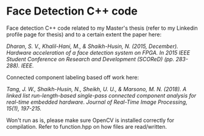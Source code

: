 # Face Detection C++ code

Face detection C++ code related to my Master's thesis (refer to my Linkedin profile page for thesis) and to a certain extent the paper here:

<cite> Dharan, S. V., Khalil-Hani, M., & Shaikh-Husin, N. (2015, December). Hardware acceleration of a face detection system on FPGA. In 2015 IEEE Student Conference on Research and Development (SCOReD) (pp. 283-288). IEEE. </cite>

Connected component labeling based off work here:

<cite>Tang, J. W., Shaikh-Husin, N., Sheikh, U. U., & Marsono, M. N. (2018). A linked list run-length-based single-pass connected component analysis for real-time embedded hardware. Journal of Real-Time Image Processing, 15(1), 197-215.</cite>

Won't run as is, please make sure OpenCV is installed correctly for compilation. Refer to function.hpp on how files are read/written. 
